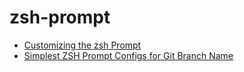 # zsh-prompt

- [Customizing the zsh Prompt](https://scriptingosx.com/2019/07/moving-to-zsh-06-customizing-the-zsh-prompt/)
- [Simplest ZSH Prompt Configs for Git Branch Name](https://medium.com/pareture/simplest-zsh-prompt-configs-for-git-branch-name-3d01602a6f33)